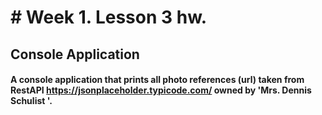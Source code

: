 # # Week 1. Lesson 3 hw.
## Console Application
#### A console application that prints all photo references (url) taken from RestAPI https://jsonplaceholder.typicode.com/ owned by 'Mrs. Dennis Schulist '.
